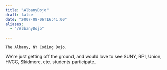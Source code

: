```yaml
---
title: "AlbanyDojo"
draft: false
date: "2007-08-06T16:41:00"
aliases:
  - "/AlbanyDojo"

---
```

    The Albany, NY Coding Dojo.

We're just getting off the ground, and would love to see SUNY, RPI,
Union, HVCC, Skidmore, etc. students participate.

